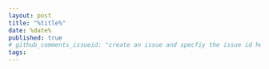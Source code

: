 ```yaml
---
layout: post
title: "%title%"
date: %date%
published: true
# github_comments_issueid: "create an issue and specfiy the issue id here"
tags:
---
```

